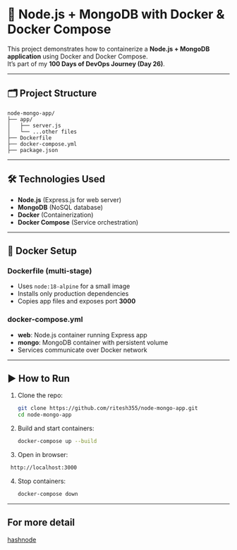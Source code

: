 # 🚀 Node.js + MongoDB with Docker & Docker Compose

This project demonstrates how to containerize a **Node.js + MongoDB application** using Docker and Docker Compose.  
It’s part of my **100 Days of DevOps Journey (Day 26)**.

---
## 🗂️ Project Structure

```
node-mongo-app/
├── app/
│   ├── server.js
│   └── ...other files
├── Dockerfile
├── docker-compose.yml
├── package.json
```

---

## 🛠️ Technologies Used

- **Node.js** (Express.js for web server)
- **MongoDB** (NoSQL database)
- **Docker** (Containerization)
- **Docker Compose** (Service orchestration)

---

## 🐳 Docker Setup

### Dockerfile (multi-stage)
- Uses `node:18-alpine` for a small image
- Installs only production dependencies
- Copies app files and exposes port **3000**

### docker-compose.yml
- **web**: Node.js container running Express app
- **mongo**: MongoDB container with persistent volume
- Services communicate over Docker network

---

## ▶️ How to Run

1. Clone the repo:
   ```bash
   git clone https://github.com/ritesh355/node-mongo-app.git
   cd node-mongo-app
   ```
2.  Build and start containers:
    ```bash
    docker-compose up --build
    ```
3.  Open in browser:
   ```bash
    http://localhost:3000
   ```
4. Stop containers:
   ```bash
   docker-compose down
   ```

---

## For more detail

[hashnode](https://ritesh-devops.hashnode.dev/day-26-dockerfile-docker-compose-nodejs-mongodb)



    
